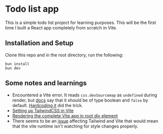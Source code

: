# Todo list app

This is a simple todo list project for learning purposes. This will be the first time I built a React app completely from scratch in Vite.

## Installation and Setup

Clone this repo and in the root directory, run the following:

```
bun install
bun dev
```

## Some notes and learnings
- Encountered a Vite error. It reads `css.devSourcemap` as `undefined` during render, but [docs](https://vite.dev/config/shared-options.html#css-devsourcemap) say that it should be of type boolean and `false` by default. [Hardcoding it](https://github.com/datasalaryman/projects/commit/88ae9ae9b14dd58c81833561d03c187621cabf51) did the trick.
- [Setting up TailwindCSS in Vite](https://tailwindcss.com/docs/installation/using-vite)
- [Rendering the complete Vite app in root div element](https://react.dev/reference/react-dom/client/createRoot#rendering-an-app-fully-built-with-react)
- There seems to be an [issue](https://github.com/vitejs/vite/issues/15460) affecting Tailwind and Vite that would mean that the vite runtime isn't watching for style changes properly. 

